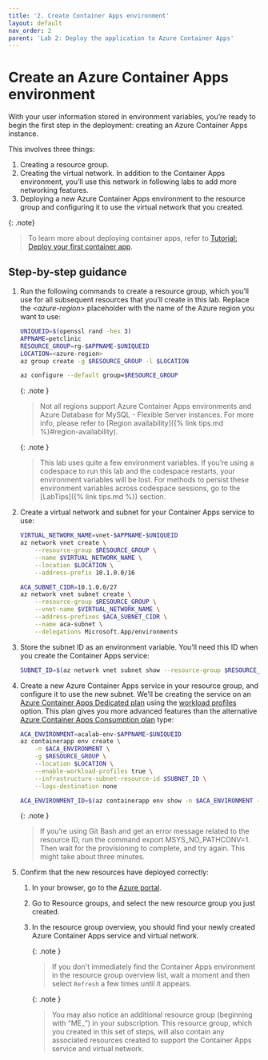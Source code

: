 ```yaml
---
title: '2. Create Container Apps environment'  
layout: default  
nav_order: 2  
parent: 'Lab 2: Deploy the application to Azure Container Apps'
---
```


# Create an Azure Container Apps environment

With your user information stored in environment variables, you’re ready to begin the first step in the deployment: creating an Azure Container Apps instance.

This involves three things:

1.  Creating a resource group.
2.  Creating the virtual network. In addition to the Container Apps environment, you’ll use this network in following labs to add more networking features.
3.  Deploying a new Azure Container Apps environment to the resource group and configuring it to use the virtual network that you created.

{: .note}
> To learn more about deploying container apps, refer to [Tutorial: Deploy your first container app](https://learn.microsoft.com/azure/container-apps/tutorial-deploy-first-app-cli?tabs=bash).

## Step-by-step guidance

1.  Run the following commands to create a resource group, which you’ll use for all subsequent resources that you’ll create in this lab. Replace the \<*azure-region*\> placeholder with the name of the Azure region you want to use:

    ```bash
    UNIQUEID=$(openssl rand -hex 3)
    APPNAME=petclinic
    RESOURCE_GROUP=rg-$APPNAME-$UNIQUEID
    LOCATION=<azure-region>
    az group create -g $RESOURCE_GROUP -l $LOCATION

    az configure --default group=$RESOURCE_GROUP
    ```

    {: .note }
    > Not all regions support Azure Container Apps environments and Azure Database for MySQL - Flexible Server instances. For more info, please refer to [Region availability]({% link tips.md %}\#region-availability).

    {: .note }
    > This lab uses quite a few environment variables. If you’re using a codespace to run this lab and the codespace restarts, your environment variables will be lost. For methods to persist these environment variables across codespace sessions, go to the [LabTips]({% link tips.md %}) section.

1.  Create a virtual network and subnet for your Container Apps service to use:

    ```bash
    VIRTUAL_NETWORK_NAME=vnet-$APPNAME-$UNIQUEID
    az network vnet create \
        --resource-group $RESOURCE_GROUP \
        --name $VIRTUAL_NETWORK_NAME \
        --location $LOCATION \
        --address-prefix 10.1.0.0/16

    ACA_SUBNET_CIDR=10.1.0.0/27
    az network vnet subnet create \
        --resource-group $RESOURCE_GROUP \
        --vnet-name $VIRTUAL_NETWORK_NAME \
        --address-prefixes $ACA_SUBNET_CIDR \
        --name aca-subnet \
        --delegations Microsoft.App/environments
    ```

1.  Store the subnet ID as an environment variable. You’ll need this ID when you create the Container Apps service:

    ```bash
    SUBNET_ID=$(az network vnet subnet show --resource-group $RESOURCE_GROUP --vnet-name $VIRTUAL_NETWORK_NAME --name aca-subnet --query id -o tsv)
    ```

1.  Create a new Azure Container Apps service in your resource group, and configure it to use the new subnet. We’ll be creating the service on an [Azure Container Apps Dedicated plan](https://learn.microsoft.com/azure/container-apps/plans#dedicated) using the [workload profiles](https://learn.microsoft.com/azure/container-apps/workload-profiles-overview) option. This plan gives you more advanced features than the alternative [Azure Container Apps Consumption plan](https://learn.microsoft.com/azure/container-apps/plans#consumption) type:

    ```bash
    ACA_ENVIRONMENT=acalab-env-$APPNAME-$UNIQUEID
    az containerapp env create \
        -n $ACA_ENVIRONMENT \
        -g $RESOURCE_GROUP \
        --location $LOCATION \
        --enable-workload-profiles true \
        --infrastructure-subnet-resource-id $SUBNET_ID \
        --logs-destination none

    ACA_ENVIRONMENT_ID=$(az containerapp env show -n $ACA_ENVIRONMENT -g $RESOURCE_GROUP --query id -o tsv)
    ```

    {: .note }
    > If you’re using Git Bash and get an error message related to the resource ID, run the command export MSYS_NO_PATHCONV=1. Then wait for the provisioning to complete, and try again. This might take about three minutes.

1.  Confirm that the new resources have deployed correctly:
    1.  In your browser, go to the [Azure portal](http://portal.azure.com).
    1.  Go to Resource groups, and select the new resource group you just created.
    1.  In the resource group overview, you should find your newly created Azure Container Apps service and virtual network.

        {: .note }
        > If you don't immediately find the Container Apps environment in the resource group overview list, wait a moment and then select `Refresh` a few times until it appears.

        {: .note }
        > You may also notice an additional resource group (beginning with “ME_”) in your subscription. This resource group, which you created in this set of steps, will also contain any associated resources created to support the Container Apps service and virtual network.